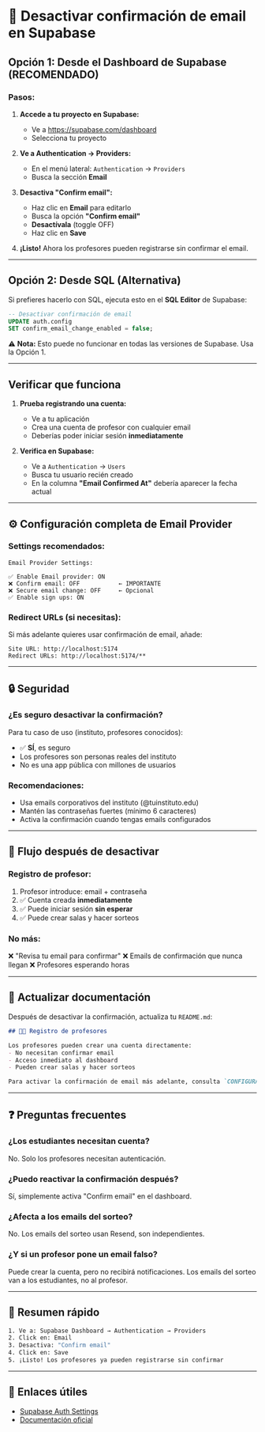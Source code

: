 # 📧 Desactivar confirmación de email en Supabase

## Opción 1: Desde el Dashboard de Supabase (RECOMENDADO)

### Pasos:

1. **Accede a tu proyecto en Supabase:**
   - Ve a https://supabase.com/dashboard
   - Selecciona tu proyecto

2. **Ve a Authentication → Providers:**
   - En el menú lateral: `Authentication` → `Providers`
   - Busca la sección **Email**

3. **Desactiva "Confirm email":**
   - Haz clic en **Email** para editarlo
   - Busca la opción **"Confirm email"**
   - **Desactívala** (toggle OFF)
   - Haz clic en **Save**

4. **¡Listo!** Ahora los profesores pueden registrarse sin confirmar el email.

---

## Opción 2: Desde SQL (Alternativa)

Si prefieres hacerlo con SQL, ejecuta esto en el **SQL Editor** de Supabase:

```sql
-- Desactivar confirmación de email
UPDATE auth.config 
SET confirm_email_change_enabled = false;
```

⚠️ **Nota:** Esto puede no funcionar en todas las versiones de Supabase. Usa la Opción 1.

---

## Verificar que funciona

1. **Prueba registrando una cuenta:**
   - Ve a tu aplicación
   - Crea una cuenta de profesor con cualquier email
   - Deberías poder iniciar sesión **inmediatamente**

2. **Verifica en Supabase:**
   - Ve a `Authentication` → `Users`
   - Busca tu usuario recién creado
   - En la columna **"Email Confirmed At"** debería aparecer la fecha actual

---

## ⚙️ Configuración completa de Email Provider

### Settings recomendados:

```
Email Provider Settings:

✅ Enable Email provider: ON
❌ Confirm email: OFF           ← IMPORTANTE
❌ Secure email change: OFF     ← Opcional
✅ Enable sign ups: ON
```

### Redirect URLs (si necesitas):

Si más adelante quieres usar confirmación de email, añade:
```
Site URL: http://localhost:5174
Redirect URLs: http://localhost:5174/**
```

---

## 🔒 Seguridad

### ¿Es seguro desactivar la confirmación?

Para tu caso de uso (instituto, profesores conocidos):
- ✅ **SÍ**, es seguro
- Los profesores son personas reales del instituto
- No es una app pública con millones de usuarios

### Recomendaciones:
- Usa emails corporativos del instituto (@tuinstituto.edu)
- Mantén las contraseñas fuertes (mínimo 6 caracteres)
- Activa la confirmación cuando tengas emails configurados

---

## 🚀 Flujo después de desactivar

### Registro de profesor:
1. Profesor introduce: email + contraseña
2. ✅ Cuenta creada **inmediatamente**
3. ✅ Puede iniciar sesión **sin esperar**
4. ✅ Puede crear salas y hacer sorteos

### No más:
❌ "Revisa tu email para confirmar"
❌ Emails de confirmación que nunca llegan
❌ Profesores esperando horas

---

## 📝 Actualizar documentación

Después de desactivar la confirmación, actualiza tu `README.md`:

```markdown
## 👨‍🏫 Registro de profesores

Los profesores pueden crear una cuenta directamente:
- No necesitan confirmar email
- Acceso inmediato al dashboard
- Pueden crear salas y hacer sorteos

Para activar la confirmación de email más adelante, consulta `CONFIGURACION_SUPABASE.md`
```

---

## ❓ Preguntas frecuentes

### ¿Los estudiantes necesitan cuenta?
No. Solo los profesores necesitan autenticación.

### ¿Puedo reactivar la confirmación después?
Sí, simplemente activa "Confirm email" en el dashboard.

### ¿Afecta a los emails del sorteo?
No. Los emails del sorteo usan Resend, son independientes.

### ¿Y si un profesor pone un email falso?
Puede crear la cuenta, pero no recibirá notificaciones. Los emails del sorteo van a los estudiantes, no al profesor.

---

## 🎯 Resumen rápido

```bash
1. Ve a: Supabase Dashboard → Authentication → Providers
2. Click en: Email
3. Desactiva: "Confirm email"
4. Click en: Save
5. ¡Listo! Los profesores ya pueden registrarse sin confirmar
```

---

## 🔗 Enlaces útiles

- [Supabase Auth Settings](https://supabase.com/dashboard/project/_/auth/providers)
- [Documentación oficial](https://supabase.com/docs/guides/auth/auth-email)
